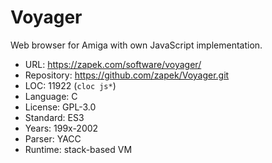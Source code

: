 # Voyager

Web browser for Amiga with own JavaScript implementation.

* URL:        https://zapek.com/software/voyager/
* Repository: https://github.com/zapek/Voyager.git
* LOC:        11922 (`cloc js*`)
* Language:   C
* License:    GPL-3.0
* Standard:   ES3
* Years:      199x-2002
* Parser:     YACC
* Runtime:    stack-based VM
